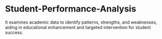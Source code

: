 # Student-Performance-Analysis
It examines academic data to identify patterns, strengths, and weaknesses, aiding in educational enhancement and targeted intervention for student success.
